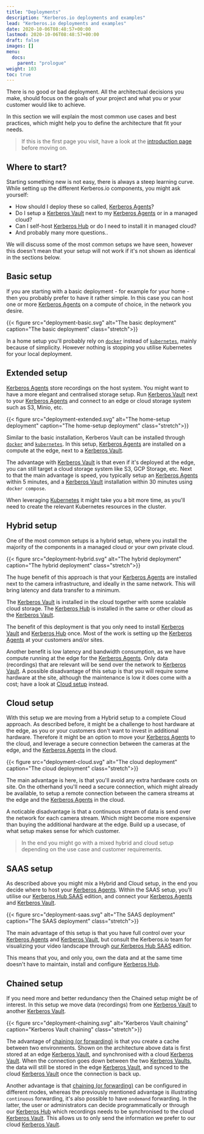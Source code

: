 ```yaml
---
title: "Deployments"
description: "Kerberos.io deployments and examples"
lead: "Kerberos.io deployments and examples"
date: 2020-10-06T08:48:57+00:00
lastmod: 2020-10-06T08:48:57+00:00
draft: false
images: []
menu:
  docs:
    parent: "prologue"
weight: 103
toc: true
---
```


There is no good or bad deployment. All the architectual decisions you make, should focus on the goals of your project and what you or your customer would like to achieve.

In this section we will explain the most common use cases and best practices, which might help you to define the architecture that fit your needs.

> If this is the first page you visit, have a look at the [introduction page](/) before moving on.

## Where to start?

Starting something new is not easy, there is always a steep learning curve. While setting up the different Kerberos.io components, you might ask yourself:

- How should I deploy these so called, [Kerberos Agents](/agent/first-things-first/)?
- Do I setup a [Kerberos Vault](/vault/first-things-first/) next to my [Kerberos Agents](/agent/first-things-first/) or in a managed cloud?
- Can I self-host [Kerberos Hub](/hub/first-things-first/) or do I need to install it in managed cloud?
- And probably many more questions..

We will discuss some of the most common setups we have seen, however this doesn't mean that your setup will not work if it's not shown as identical in the sections below.

## Basic setup

If you are starting with a basic deployment - for example for your home - then you probably prefer to have it rather simple. In this case you can host one or more [Kerberos Agents](/agent/first-things-first) on a compute of choice, in the network you desire.

{{< figure src="deployment-basic.svg" alt="The basic deployment" caption="The basic deployment" class="stretch">}}

In a home setup you'll probably rely on [`docker`](https://github.com/kerberos-io/agent/tree/master/deployments/docker#1-running-a-single-container) instead of [`kubernetes`](https://github.com/kerberos-io/agent/tree/master/deployments/kubernetes), mainly because of simplicity. However nothing is stopping you utilise Kubernetes for your local deployment.

## Extended setup

[Kerberos Agents](/agent/first-things-first) store recordings on the host system. You might want to have a more elegant and centralised storage setup. Run [Kerberos Vault](/vault/first-things-first/) next to your
[Kerberos Agents](/agent/first-things-first) and connect to an edge or cloud storage system such as S3, Minio, etc.

{{< figure src="deployment-extended.svg" alt="The home-setup deployment" caption="The home-setup deployment" class="stretch">}}

Similar to the basic installation, Kerberos Vault can be installed through [`docker`](https://github.com/kerberos-io/vault/tree/master/docker) and [`kubernetes`](https://github.com/kerberos-io/vault/tree/master/kubernetes). In this setup, [Kerberos Agents](/agent/first-things-first) are installed on a compute at the edge, next to a [Kerberos Vault](/vault/first-things-first/).

The advantage with [Kerberos Vault](/vault/first-things-first/) is that even if it's deployed at the edge, you can still target a cloud storage system like S3, GCP Storage, etc. Next to that the main advantage is speed, you typically setup an [Kerberos Agents](/agent/first-things-first) within 5 minutes, and a [Kerberos Vault](/vault/first-things-first/) installation within 30 minutes using `docker compose`.

When leveraging [Kubernetes](https://github.com/kerberos-io/vault/tree/master/kubernetes) it might take you a bit more time, as you'll need to create the relevant Kubernetes resources in the cluster.

## Hybrid setup

One of the most common setups is a hybrid setup, where you install the majority of the components in a managed cloud or your own private cloud.

{{< figure src="deployment-hybrid.svg" alt="The hybrid deployment" caption="The hybrid deployment" class="stretch">}}

The huge benefit of this approach is that your [Kerberos Agents](/agent/first-things-first) are installed next to the camera infrastructure, and ideally in the same network. This will bring latency and data transfer to a minimum.

The [Kerberos Vault](/vault/first-things-first/) is installed in the cloud together with some scalable cloud storage. The [Kerberos Hub](/hub/first-things-first/) is installed in the same or other cloud as the [Kerberos Vault](/vault/first-things-first/).

The benefit of this deployment is that you only need to install [Kerberos Vault](/vault/first-things-first/) and [Kerberos Hub](/hub/first-things-first/) once. Most of the work is setting up the [Kerberos Agents](/agent/first-things-first) at your customers and/or sites.

Another benefit is low latency and bandwidth consumption, as we have compute running at the edge for the [Kerberos Agents](/agent/first-things-first). Only data (recordings) that are relevant will be send over the network to [Kerberos Vault](/vault/first-things-first/). A possible disadvantage of this setup is that you will require some hardware at the site, although the maintenance is low it does come with a cost; have a look at [Cloud setup](/prologue/deployments/#cloud-setup) instead.

## Cloud setup

With this setup we are moving from a Hybrid setup to a complete Cloud approach. As described before, it might be a challenge to host hardware at the edge, as you or your customers don't want to invest in additional hardware. Therefore it might be an option to move your [Kerberos Agents](/agent/first-things-first) to the cloud, and leverage a secure connection between the cameras at the edge, and the [Kerberos Agents](/agent/first-things-first) in the cloud.

{{< figure src="deployment-cloud.svg" alt="The cloud deployment" caption="The cloud deployment" class="stretch">}}

The main advantage is here, is that you'll avoid any extra hardware costs on site. On the otherhand you'll need a secure connection, which might already be available, to setup a remote connection between the camera streams at the edge and the [Kerberos Agents](/agent/first-things-first) in the cloud.

A noticable disadvantage is that a continuous stream of data is send over the network for each camera stream. Which might become more expensive than buying the additional hardware at the edge. Build up a usecase, of what setup makes sense for which customer.

> In the end you might go with a mixed hybrid and cloud setup depending on the use case and customer requirements.

## SAAS setup

As described above you might mix a Hybrid and Cloud setup, in the end you decide where to host your [Kerberos Agents](/agent/first-things-first). Within the SAAS setup, you'll utilise our [Kerberos Hub SAAS](/hub/first-things-first/) edition, and connect your [Kerberos Agents](/agent/first-things-first) and [Kerberos Vault](/vault/first-things-first/).

{{< figure src="deployment-saas.svg" alt="The SAAS deployment" caption="The SAAS deployment" class="stretch">}}

The main advantage of this setup is that you have full control over your [Kerberos Agents](/agent/first-things-first) and [Kerberos Vault](/vault/first-things-first/), but consult the Kerberos.io team for visualizing your video landscape through [our Kerberos Hub SAAS](/hub/first-things-first/) edition.

This means that you, and only you, own the data and at the same time doesn't have to maintain, install and configure [Kerberos Hub](/hub/first-things-first/).

## Chained setup

If you need more and better redundancy then the Chained setup might be of interest. In this setup we move data (recordings) from one [Kerberos Vault](/vault/first-things-first/) to another [Kerberos Vault](/vault/first-things-first/).

{{< figure src="deployment-chaining.svg" alt="Kerberos Vault chaining" caption="Kerberos Vault chaining" class="stretch">}}

The advantage of [chaining (or forwarding)](/vault/forwarding/) is that you create a cache between two environments. Shown on the architecture above data is first stored at an edge [Kerberos Vault](/vault/first-things-first/), and synchronised with a cloud [Kerberos Vault](/vault/first-things-first/). When the connection goes down between the two [Kerberos Vaults](/vault/first-things-first/), the data will still be stored in the edge [Kerberos Vault](/vault/first-things-first/), and synced to the cloud [Kerberos Vault](/vault/first-things-first/) once the connection is back up.

Another advantage is that [chaining (or forwarding)](/vault/forwarding/) can be configured in different modes, whereas the previously mentioned advantage is illustrating `continuous` forwarding, it's also possible to have `ondemand` forwarding. In the latter, the user or administrators can decide programmatically or through our [Kerberos Hub](/hub/first-things-first/) which recordings needs to be synchronised to the cloud [Kerberos Vault](/vault/first-things-first/). This allows us to only send the information we prefer to our cloud [Kerberos Vault](/vault/first-things-first/).
